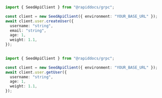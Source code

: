 ```typescript
import { SeedApiClient } from "@rapiddocs/grpc";

const client = new SeedApiClient({ environment: "YOUR_BASE_URL" });
await client.user.createUser({
  username: "string",
  email: "string",
  age: 1,
  weight: 1.1,
});
 
```                        


```typescript
import { SeedApiClient } from "@rapiddocs/grpc";

const client = new SeedApiClient({ environment: "YOUR_BASE_URL" });
await client.user.getUser({
  username: "string",
  age: 1,
  weight: 1.1,
});
 
```                        



